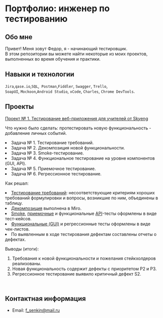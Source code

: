 # Портфолио: инженер по тестированию

## Обо мне 

Привет! Меня зовут Федор, я - начинающий тестировщик. <br>
В этом репозитории вы можете найти некоторые из моих проектов, выполненных во время обучения и практики.
<br>

## Навыки и технологии
``Jira``,``qase.io``,``SQL``,`` Postman``,``Fiddler``, ``Swagger``, ``Trello``, <br>
``SoapUI``, ``Mockoon``,``Android Studio``, ``xCode``, ``Charles``, ``Chrome DevTools``.




## Проекты
<p> </p>
<a href="project skyeng test plan.pdf">Проект № 1. Тестирование веб-приложения для учителей от Skyeng</a>
<p> </p>
<p>Что нужно было сделать: протестировать новую функциональность - добавление личных событий.<p>
  <li>Задача № 1. Тестирование требований.</li>
  <li>Задача № 2. Декомпозиция новой функциональности.</li> 
  <li>Задача № 3. Smoke-тестирование.</li> 
  <li>Задача № 4. Функциональное тестирование на уровне компонентов (GUI, API).</li> 
  <li>Задача № 5. Приемочное тестирование.</li> 
  <li>Задача № 6. Регрессионное тестирование.</li>
<p>


<p>Как решал: 
<li> <a href="requirment testing.pdf">Тестирование требований</a>: несоответствующие критериям хороших требований формулировки и вопросы, возникшие по ним, объединены в таблицу.</li>
<li><a href="декомпозиция.jpg">Декомпозиция</a> выполнена в Miro.</li>
<li><a href="skyeng_smoke TC.pdf">Smoke</a>, <a href="acceptance TC.pdf">приемочные</a> и функциональные <a href="skyeng_API TC.pdf">API</a>-тесты оформлены в виде тест-кейсов.
<li><a href="functional tests.pdf">Функциональные (GUI)</a> и регрессионные тесты оформлены в виде чек-листов.</li>
<li>По выявленным в ходе тестирования дефектам составлены отчеты о дефектах.</li>
<p>
 <p>Выводы (итоги):<p>
<ol>
  <li>Требования к новой функциональности и пожелания стейкхолдеров реализованы.</li> 
  <li>Новая функциональность содержит дефекты с приоритетом Р2 и Р3.</li> 
  <li>Регрессионное тестирование выявило критичный дефект S2.</li>
</ol>
<br> 

## Контактная информация
- Email: f_senkin@mail.ru
